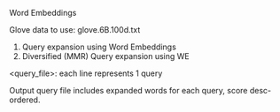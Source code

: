 Word Embeddings

Glove data to use: glove.6B.100d.txt

1. Query expansion using Word Embeddings
2. Diversified (MMR) Query expansion using WE

<query_file>: each line represents 1 query

Output query file includes expanded words for each query, score desc-ordered.
